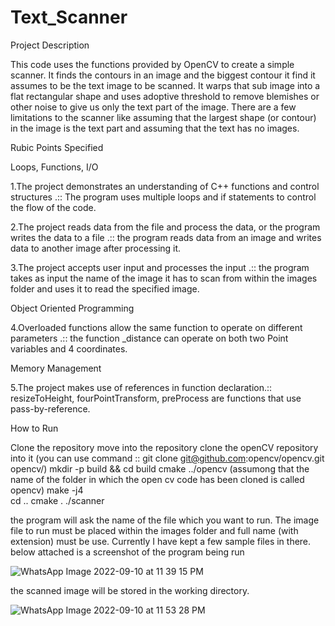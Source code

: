 # Text_Scanner

Project Description

This code uses the functions provided by OpenCV to create a simple scanner. It finds the contours in an image and the biggest contour it find it assumes to be the text image to be scanned. It warps that sub image into a flat rectangular shape and uses adoptive threshold to remove blemishes or other noise to give us only the text part of the image. There are a few limitations to the scanner like assuming that the largest shape (or contour) in the image is the text part and assuming that the text has no images.

Rubic Points Specified

Loops, Functions, I/O

1.The project demonstrates an understanding of C++ functions and control structures .:: The program uses multiple loops and if statements to control the flow of the code.

2.The project reads data from the file and process the data, or the program writes the data to a file .:: the program reads data from an image and writes data to another image after processing it.

3.The project accepts user input and processes the input .:: the program takes as input the name of the image it has to scan from within the images folder and uses it to read the specified image.

Object Oriented Programming

4.Overloaded functions allow the same function to operate on different parameters .:: the function _distance can operate on both two Point variables and 4 coordinates.

Memory Management

5.The project makes use of references in function declaration.:: resizeToHeight, fourPointTransform, preProcess are functions that use pass-by-reference.

How to Run

Clone the repository
move into the repository
clone the openCV repository into it (you can use command :: git clone git@github.com:opencv/opencv.git opencv/)
mkdir -p build && cd build
cmake ../opencv (assumong that the name of the folder in which the open cv code has been cloned is called opencv)
make -j4  
cd ..
cmake .
./scanner

the program will ask the name of the file which you want to run. The image file to run must be placed within the images folder and full name (with extension) must be use. Currently I have kept a few sample files in there.
below attached is a screenshot of the program being run

![WhatsApp Image 2022-09-10 at 11 39 15 PM](https://user-images.githubusercontent.com/51983729/189496320-ae6b802a-39ac-4e1c-8f1e-89ddb3237c89.jpeg)

the scanned image will be stored in the working directory.

![WhatsApp Image 2022-09-10 at 11 53 28 PM](https://user-images.githubusercontent.com/51983729/189496756-33372130-03aa-4f56-b275-4f61cd0bf733.jpeg)


